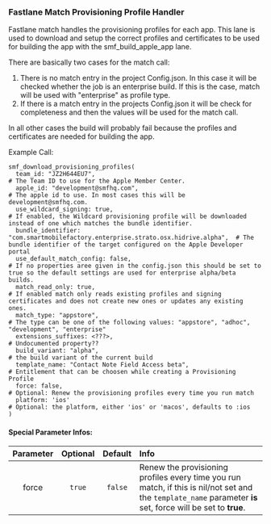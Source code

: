 ### Fastlane Match Provisioning Profile Handler
Fastlane match handles the provisioning profiles for each app. This lane is used to download and setup the correct profiles and certificates 
to be used for building the app with the smf_build_apple_app lane.

There are basically two cases for the match call:

1. There is no match entry in the project Config.json. In this case it will be checked whether the job is an enterprise build. 
If this is the case, match will be used with "enterprise" as profile type.
2. If there is a match entry in the projects Config.json it will be check for completeness and then the values will be used for the match call.

In all other cases the build will probably fail because the profiles and certificates are needed for building the app.

Example Call:

```
smf_download_provisioning_profiles(
  team_id: "JZ2H644EU7",                                                            # The Team ID to use for the Apple Member Center.
  apple_id: "development@smfhq.com",                                                # The apple id to use. In most cases this will be development@smfhq.com.
  use_wildcard_signing: true,                                                       # If enabled, the Wildcard provisioning profile will be downloaded instead of one which matches the bundle identifier.
  bundle_identifier: "com.smartmobilefactory.enterprise.strato.osx.hidrive.alpha",  # The bundle identifier of the target configured on the Apple Developer portal
  use_default_match_config: false,                                                  # If no properties aree given in the config.json this should be set to true so the default settings are used for enterprise alpha/beta builds.
  match_read_only: true,                                                            # If enabled match only reads existing profiles and signing certificates and does not create new ones or updates any existing ones.
  match_type: "appstore",                                                           # The type can be one of the following values: "appstore", "adhoc", "development", "enterprise"
  extensions_suffixes: <???>,                                                       # Undocumented property??
  build_variant: "alpha",                                                           # the build variant of the current build
  template_name: "Contact Note Field Access beta",                                  # Entitlement that can be choosen while creating a Provisioning Profile
  force: false,                                                                     # Optional: Renew the provisioning profiles every time you run match
  platform: 'ios'                                                                   # Optional: the platform, either 'ios' or 'macos', defaults to :ios  
)
```
#### Special Parameter Infos:

| Parameter | Optional | Default | Info |
| :----: | :----: | :----: | :--- |
| force | `true`| `false` | Renew the provisioning profiles every time you run match, if this is nil/not set and the `template_name` parameter **is** set, force will be set to **true**. |